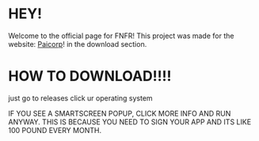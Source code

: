 # HEY!

Welcome to the official page for FNFR!
This project was made for the website: [Paicorp](sites.google.com/view/paicorporation/home)!
in the download section.

# HOW TO DOWNLOAD!!!!
just go to releases
click ur operating system

IF YOU SEE A SMARTSCREEN POPUP, CLICK MORE INFO AND RUN ANYWAY. THIS IS BECAUSE YOU NEED TO SIGN YOUR APP AND ITS LIKE 100 POUND EVERY MONTH.

